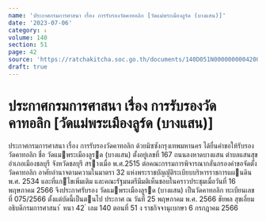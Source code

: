 ```yaml
---
name: 'ประกาศกรมการศาสนา เรื่อง การรับรองวัดคาทอลิก [วัดแม่พระเมืองลูร์ด (บางแสน)]'
date: '2023-07-06'
category: ง
volume: 140
section: 51
page: 42
source: 'https://ratchakitcha.soc.go.th/documents/140D051N0000000004200.pdf'
draft: true
---
```


# ประกาศกรมการศาสนา เรื่อง การรับรองวัดคาทอลิก [วัดแม่พระเมืองลูร์ด (บางแสน)]

ประกาศกรมการศาสนา เรื่อง การรับรองวัดคาทอลิก ด้วยมิซซังกรุงเทพมหานคร ได้ยื่นคําขอให้รับรองวัดคาทอลิก ชื่อ วัดแมพระเมืองลูรด (บางแสน) ตั้งอยู่เลขที่ 167 ถนนลงหาดบางแสน ตําบลแสนสุข อําเภอเมืองชลบุรี จังหวัดชลบุรี สรางเมื่อ พ.ศ.2515 ต่อคณะกรรมการพิจารณากลั่นกรองคําขอจัดตั้งวัดคาทอลิก อาศัยอํานาจตามความในมาตรา 32 แห่งพระราชบัญญัติระเบียบบริหารราชการแผนดิน พ.ศ. 2534 และที่แกไขเพิ่มเติม และคณะรัฐมนตรีมีมติเห็นชอบในคราวประชุมเมื่อวันที่ 16 พฤษภาคม 2566 จึงประกาศรับรอง วัดแมพระเมืองลูรด (บางแสน) เป็นวัดคาทอลิก ทะเบียนเลขที่ 075/2566 ตั้งแต่บัดนี้เป็นตนไป ประกาศ ณ วันที่ 25 พฤษภาคม พ.ศ. 2566 ชัยพล สุขเอี่ยม อธิบดีกรมการศาสนา ้ หนา 42 ่ เลม 140 ตอนที่ 51 ง ราชกิจจานุเบกษา 6 กรกฎาคม 2566
